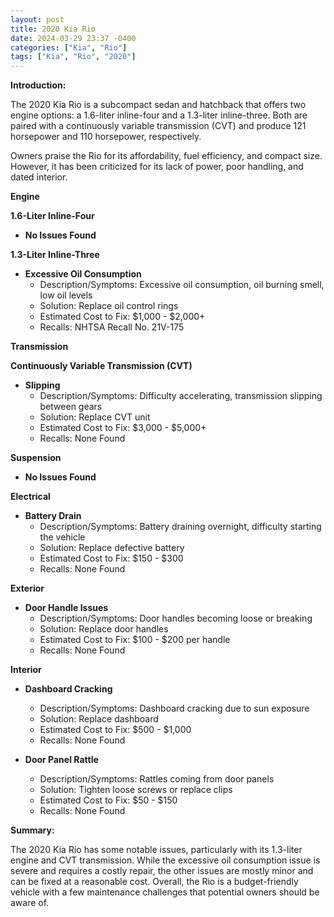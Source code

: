 ```yaml
---
layout: post
title: 2020 Kia Rio
date: 2024-03-29 23:37 -0400
categories: ["Kia", "Rio"]
tags: ["Kia", "Rio", "2020"]
---
```

**Introduction:**

The 2020 Kia Rio is a subcompact sedan and hatchback that offers two engine options: a 1.6-liter inline-four and a 1.3-liter inline-three. Both are paired with a continuously variable transmission (CVT) and produce 121 horsepower and 110 horsepower, respectively.

Owners praise the Rio for its affordability, fuel efficiency, and compact size. However, it has been criticized for its lack of power, poor handling, and dated interior.

**Engine**

**1.6-Liter Inline-Four**

* **No Issues Found**

**1.3-Liter Inline-Three**

* **Excessive Oil Consumption**
    * Description/Symptoms: Excessive oil consumption, oil burning smell, low oil levels
    * Solution: Replace oil control rings
    * Estimated Cost to Fix: $1,000 - $2,000+
    * Recalls: NHTSA Recall No. 21V-175

**Transmission**

**Continuously Variable Transmission (CVT)**

* **Slipping**
    * Description/Symptoms: Difficulty accelerating, transmission slipping between gears
    * Solution: Replace CVT unit
    * Estimated Cost to Fix: $3,000 - $5,000+
    * Recalls: None Found

**Suspension**

* **No Issues Found**

**Electrical**

* **Battery Drain**
    * Description/Symptoms: Battery draining overnight, difficulty starting the vehicle
    * Solution: Replace defective battery
    * Estimated Cost to Fix: $150 - $300
    * Recalls: None Found

**Exterior**

* **Door Handle Issues**
    * Description/Symptoms: Door handles becoming loose or breaking
    * Solution: Replace door handles
    * Estimated Cost to Fix: $100 - $200 per handle
    * Recalls: None Found

**Interior**

* **Dashboard Cracking**
    * Description/Symptoms: Dashboard cracking due to sun exposure
    * Solution: Replace dashboard
    * Estimated Cost to Fix: $500 - $1,000
    * Recalls: None Found

* **Door Panel Rattle**
    * Description/Symptoms: Rattles coming from door panels
    * Solution: Tighten loose screws or replace clips
    * Estimated Cost to Fix: $50 - $150
    * Recalls: None Found

**Summary:**

The 2020 Kia Rio has some notable issues, particularly with its 1.3-liter engine and CVT transmission. While the excessive oil consumption issue is severe and requires a costly repair, the other issues are mostly minor and can be fixed at a reasonable cost. Overall, the Rio is a budget-friendly vehicle with a few maintenance challenges that potential owners should be aware of.
